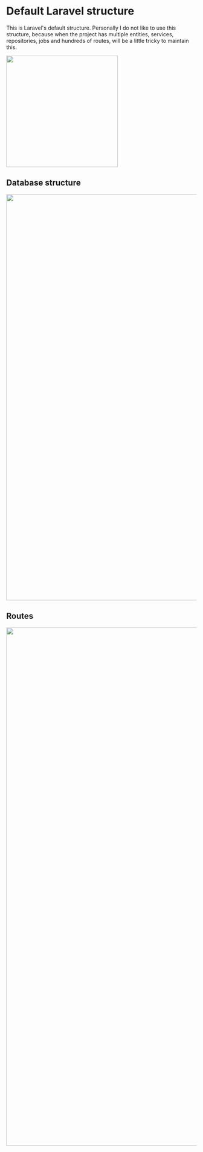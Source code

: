 # Default Laravel structure

This is Laravel's default structure. Personally I do not like to use this structure, because when the project has
multiple entities, services, repositories, jobs and hundreds of routes, will be a little tricky to maintain this.

<img width="295" src="https://user-images.githubusercontent.com/4256471/51738321-07c39a00-2076-11e9-830f-b9479b7980d6.png">

## Database structure

<img width="1075" src="https://user-images.githubusercontent.com/4256471/52179332-42d57400-27c0-11e9-9b10-3fbdb81f1e9e.png">

## Routes

<img width="1372" src="https://user-images.githubusercontent.com/4256471/52185849-bac88c00-280a-11e9-946a-e2c117a16231.png">